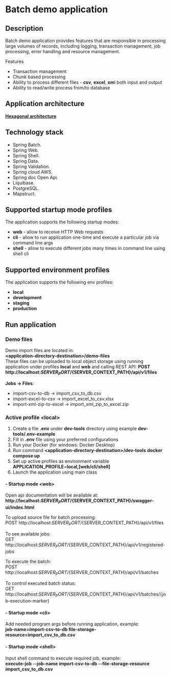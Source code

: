 # Batch demo application


## Description

Batch demo application provides features that are responsible in processing large volumes of records, including logging, 
transaction management, job processing, error handling and resource management. 

Features

* Transaction management
* Chunk based processing
* Ability to process different files - **csv**, **excel**, **xm**l both input and output
* Ability to read/write process from/to database 

## Application architecture

<ins>**Hexagonal architecture**</ins>

## Technology stack

* Spring Batch.
* Spring Web.
* Spring Shell.
* Spring Data.
* Spring Validation.
* Spring cloud AWS.
* Spring doc Open Api.
* Liquibase.
* PostgreSQL.
* Mapstruct.

## Supported startup mode profiles

The application supports the following startup modes:

* **web** - allow to receive HTTP Web requests
* **cli**  - allow to run application one-time and execute a particular job via command line args
* **shell** - allow to execute different jobs many times in command line using shell cli

## Supported environment profiles

The application supports the following env profiles:

* **local**
* **development**
* **staging**
* **production**

## Run application

### Demo files
Demo import files are located in:  
**\<application-directory-destination\>/demo-files**  
These files can be uploaded to local object storage using running application under 
profiles **local** and **web** and calling REST API: 
**POST http://<i></i>localhost:${SERVER_PORT}/${SERVER_CONTEXT_PATH}/api/v1/files**  

**Jobs -> Files**:  
* import-csv-to-db -> import_csv_to_db.csv
* import-excel-to-csv -> import_excel_to_csv.xlsx
* import-xml-zip-to-excel -> import_xml_zip_to_excel.zip


### Active profile \<local\>
1. Create a file **.env** under **dev-tools** directory using example **dev-tools/.env-example**
2. Fill in  **.env** file using your preferred configurations
3. Run your Docker (for windows: Docker Desktop)
4. Run command **\<application-directory-destination\>/dev-tools** **docker compose up**
5. Set up active profiles as environment variable **APPLICATION_PROFILE**=**local,[web/cli/shell]**   
6. Launch the application using main class

#### - Startup mode \<web\>
Open api documentation will be available at:  
**http://<i></i>localhost:${SERVER_PORT}/${SERVER_CONTEXT_PATH}/swagger-ui/index.html**  

To upload source file for batch processing:  
POST http://<i></i>localhost:${SERVER_PORT}/${SERVER_CONTEXT_PATH}/api/v1/files

To see available jobs:  
GET http://<i></i>localhost:${SERVER_PORT}/${SERVER_CONTEXT_PATH}/api/v1/registered-jobs

To execute the batch:  
POST http://<i></i>localhost:${SERVER_PORT}/${SERVER_CONTEXT_PATH}/api/v1/batches

To control executed batch status:  
GET http://<i></i>localhost:${SERVER_PORT}/${SERVER_CONTEXT_PATH}/api/v1/batches/{job-execution-marker}

#### - Startup mode \<cli\>
Add needed program args before running application, example:  
**job-name=import-csv-to-db file-storage-resource=import_csv_to_db.csv**

#### - Startup mode \<shell\>
Input  shell command to execute required job, example:  
**execute-job --job-name import-csv-to-db --file-storage-resource import_csv_to_db.csv**
